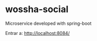 # wossha-social

Microservice developed with spring-boot

Entrar a: [http://localhost:8084/](http://localhost:8084/)